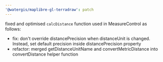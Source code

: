 ```yaml
---
'@watergis/maplibre-gl-terradraw': patch
---
```


fixed and optimised `calcDistance` function used in MeasureControl as follows:

- fix: don't override distancePrecision when distanceUnit is changed. Instead, set default precision inside distancePrecision property
- refactor: merged getDistanceUnitName and convertMetricDistance into convertDistance helper function
